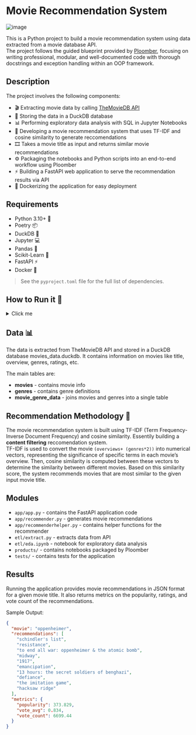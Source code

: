 # Movie Recommendation System
![image](https://github.com/MagnusS0/movie-rec-system/assets/97634880/1d6c3e5f-c6f3-47d3-b4ec-6bb476a1dc2d)

This is a Python project to build a movie recommendation system using data extracted from a movie database API. <br>
The project follows the guided blueprint provided by [Ploomber](https://github.com/ploomber/sql/tree/main), focusing on writing professional, modular, and well-documented code with thorough docstrings and exception handling within an OOP framework.
## Description
The project involves the following components:

- 🎬 Extracting movie data by calling [TheMovieDB API](https://developer.themoviedb.org/docs/getting-started)
- 💾 Storing the data in a DuckDB database 
- 📊 Performing exploratory data analysis with SQL in Jupyter Notebooks 
- 🤖 Developing a movie recommendation system that uses TF-IDF and cosine similarity to generate reccomendations 
- 🎞️ Takes a movie title as input and returns similar movie recommendations 
- ⚙️ Packaging the notebooks and Python scripts into an end-to-end workflow using Ploomber 
- ⚡ Building a FastAPI web application to serve the recommendation results via API 
- 🐳 Dockerizing the application for easy deployment 

## Requirements
- Python 3.10+ 🐍
- Poetry 📦
- DuckDB 🦆
- Jupyter 💻
- Pandas 🐼
- Scikit-Learn 🔬
- FastAPI ⚡️
- Docker 🐳
> See the `pyproject.toml` file for the full list of dependencies.

## How to Run it 🛫
<details>
  <summary>Click me</summary>

1. Clone the repository
```sh
git clone https://github.com/MagnusS0/movie-rec-system.git
```
2. Navigate to the directory where you downloaded the repository
``` sh
cd movie_rec_system
```

### Run - with Docker 🐳

```sh
docker build --build-arg API_KEY=your_api_key -t movie_rec_system:latest -f Dockerfile .
docker run -e API_KEY=your_api_key -p 8000:8000 movie_rec_system:latest
```

### Run - locally 💻
> Remember to add your own API key to .env
1. Make sure you have `Poetry` innstalled in your enviornment
```sh
pip install poetry
```
2. Install dependencies
```sh
poetry lock
poetry install
```
3. Build the pipline with `Ploomber` build
```sh
poetry run ploomber build
```
4. Run the app (make sure you are in the right dir)
```sh
 uvicorn app.app:app
```
</details>

## Data 📊
The data is extracted from TheMovieDB API and stored in a DuckDB database movies_data.duckdb. It contains information on movies like title, overview, genres, ratings, etc.

The main tables are:

- **movies** - contains movie info
- **genres** - contains genre definitions
- **movie_genre_data** - joins movies and genres into a single table

## Recommendation Methodology 🤖

The movie recommendation system is built using TF-IDF (Term Frequency-Inverse Document Frequency) and cosine similarity. Essentily building a **content filtering** reccomendation system. <br>
TF-IDF is used to convert the movie `(overviews+ (genres*2))` into numerical vectors, representing the significance of specific terms in each movie’s overview. 
Then, cosine similarity is computed between these vectors to determine the similarity between different movies. 
Based on this similarity score, the system recommends movies that are most similar to the given input movie title.

## Modules
- `app/app.py` - contains the FastAPI application code
- `app/recommender.py` - generates movie recommendations
- `app/recommenderhelper.py` - contains helper functions for the recommender
- `etl/extract.py` - extracts data from API
- `etl/eda.ipynb` - notebook for exploratory data analysis
- `products/` - contains notebooks packaged by Ploomber
- `tests/` - contains tests for the application

## Results
Running the application provides movie recommendations in JSON format for a given movie title. It also returns metrics on the popularity, ratings, and vote count of the recommendations.

Sample Output:
```json
{
  "movie": "oppenheimer",
  "recommendations": [
    "schindler's list",
    "resistance",
    "to end all war: oppenheimer & the atomic bomb",
    "midway",
    "1917",
    "emancipation",
    "13 hours: the secret soldiers of benghazi",
    "defiance",
    "the imitation game",
    "hacksaw ridge"
  ],
  "metrics": {
    "popularity": 373.829,
    "vote_avg": 0.834,
    "vote_count": 6699.44
  }
}
```
